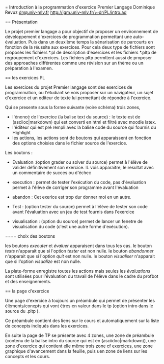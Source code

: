 = Introduction à la programmation d'exercice Premier Langage
Dominique Revuz dr@univ-mlv.fr http://igm.univ-mlv.fr/\~dr/PL/intro.ad

== Présentation

Le projet premier langage a pour objectif de proposer un environnement
de développement d'exercices de programmation permettant une
auto-évaluation. Puis dans un deuxième temps la sénarisation de
parcourts en fonction de la réussite aux exercices. Pour cela deux type
de fichiers sont proposés les fichiers *.pl de description d'exercices
et les fichiers *.pltp de regroupement d'exercices. Les fichiers pltp
permttent aussi de proposer des approaches différentes comme une
révision sur un thème ou un préparation à l'examen.

== les exercices PL

Les exercices du projet Premier langage sont des exercices de
programmation, ou l'etudiant se vois proposer sur un navigateur, un
sujet d'exercice et un editeur de texte lui permettant de répondre à
l'exercice.

Qui se presente sous la forme suivante (voire schéma) trois zones,

-   l'énoncé de l'exercice (la balise text du source) : le texte est
    de (asciioc|markdown) qui est converti en html et filtré avec
    moodle latex.
-   l'éditeur qui est pré rempli avec la balise code du source qui
    fournis du Highlight
-   les actions, les actions sont de boutons qui apparaissent en
    fonction des options choisies dans le fichier source de l'exercice.

Les boutons :

-   Evaluation :(option grader ou solver du source) permet à l'élève de
    valider définitivement son exercice. IL vois apparaitre, le resultat
    avec un commentaire de succes ou d'échec

-   execution : permet de tester l'exécution du code, pas d'évaluation
    permet à l'élève de corriger son programme avant l'évaluation

-   abandon : Cet exerice est trop dur donner moi en un autre.

-   Test : (option tester du source) permet à l'élève de tester son code
    avant l'évaluation avec un jeu de test fournis dans l'exercice

-   visualisation : (option du source) permet de lancer un fenetre de
    visualisation du code (c'est une autre forme d'exécution).

==== choix des boutons

les boutons *executer* et *évaluer* apparaisent dans tous les cas. le
bouton *tests* n'apparait que si l'option *tester* est non nulle. le
bouton *abandonner* n'apparait que si l'option *quit* est non nulle. le
bouton *visualiser* n'apparait que si l'option *visualize* est non
nulle.

La plate-forme enregistre toutes les actions mais seules les
*évaluations* sont utilisées pour l'évaluation du travail de l'élève
dans le cadre du profbot et des enseignements.

== la page d'exercice

Une page d'exercice à toujours un préambule qui permet de présenter les
élèments/conepts qui vont êtres en valeur dans le tp (option intro dans
le source du .pltp ).

Ce préambule contient des liens sur le cours et automatiquement sur la
liste de concepts indiqués dans les exercices.

En suite la page de TP se présente avec 4 zones, une zone de préambule
(contenu de la balise intro du source qui est en (asciidoc|markdown)),
une zone d'exercice qui contient elle même trois zone cf exercices, une
zone graphique d'avancement dans la feuille, puis uen zone de liens sur
les concepts et les cours.
